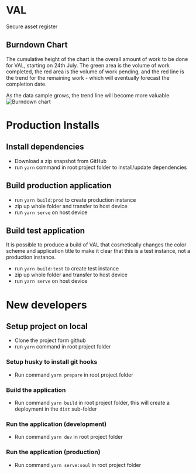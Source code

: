 # VAL

Secure asset register

## Burndown Chart

The cumulative height of the chart is the overall amount of work to be done for VAL, starting on 24th July. The green area is the volume of work completed, the red area is the volume of work pending, and the red line is the trend for the remaining work - which will eventually forecast the completion date.

As the data sample grows, the trend line will become more valuable.
![Burndown chart](https://docs.google.com/spreadsheets/d/e/2PACX-1vTOhfaDcSORmcH_LCzAVAkRcUvEZbz_DqZVo63WaSAmqwIy_CpSq1g-EQ2hM7-O_pM02HRcr_4S48f2/pubchart?oid=1341797319&format=image)

# Production Installs

## Install dependencies

- Download a zip snapshot from GitHub
- run `yarn` command in root project folder to install/update dependencies

## Build production application

- run `yarn build:prod` to create production instance
- zip up whole folder and transfer to host device
- run `yarn serve` on host device

## Build test application
It is possible to produce a build of VAL that cosmetically changes the color scheme and application title to make it clear that this is a test instance, not a production instance.

- run `yarn build:test` to create test instance
- zip up whole folder and transfer to host device
- run `yarn serve` on host device

# New developers

## Setup project on local

- Clone the project form github
- run `yarn` command in root project folder

### Setup husky to install git hooks

- Run command `yarn prepare` in root project folder

### Build the application

- Run command `yarn build` in root project folder, this will create a deployment in the `dist` sub-folder

### Run the application (development)

- Run command `yarn dev` in root project folder

### Run the application (production)

- Run command `yarn serve:soul` in root project folder
